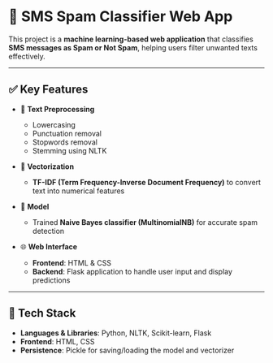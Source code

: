# 📩 SMS Spam Classifier Web App

This project is a **machine learning-based web application** that classifies **SMS messages as Spam or Not Spam**, helping users filter unwanted texts effectively.

---

## ✅ Key Features

- 📝 **Text Preprocessing**  
  - Lowercasing  
  - Punctuation removal  
  - Stopwords removal  
  - Stemming using NLTK

- 🔢 **Vectorization**  
  - **TF-IDF (Term Frequency-Inverse Document Frequency)** to convert text into numerical features

- 🧠 **Model**  
  - Trained **Naive Bayes classifier (MultinomialNB)** for accurate spam detection

- 🌐 **Web Interface**  
  - **Frontend**: HTML & CSS  
  - **Backend**: Flask application to handle user input and display predictions

---

## 📂 Tech Stack

- **Languages & Libraries**: Python, NLTK, Scikit-learn, Flask  
- **Frontend**: HTML, CSS  
- **Persistence**: Pickle for saving/loading the model and vectorizer
